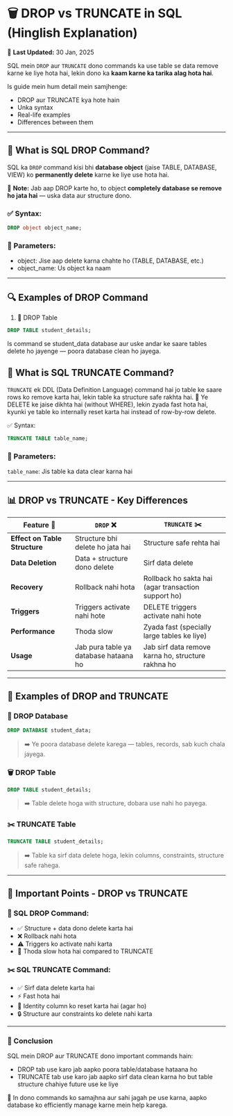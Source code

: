 # 🗑️ DROP vs TRUNCATE in SQL (Hinglish Explanation)

📅 **Last Updated:** 30 Jan, 2025

SQL mein `DROP` aur `TRUNCATE` dono commands ka use table se data remove karne ke liye hota hai, lekin dono ka **kaam karne ka tarika alag hota hai**.

Is guide mein hum detail mein samjhenge:

- DROP aur TRUNCATE kya hote hain
- Unka syntax
- Real-life examples
- Differences between them

---

## 🔻 What is SQL DROP Command?  
SQL ka `DROP` command kisi bhi **database object** (jaise TABLE, DATABASE, VIEW) ko **permanently delete** karne ke liye use hota hai.

🧠 **Note:** Jab aap DROP karte ho, to object **completely database se remove ho jata hai** — uska data aur structure dono.

### ✅ Syntax:
```sql
DROP object object_name;
```
### 🔑 Parameters:
- object: Jise aap delete karna chahte ho (TABLE, DATABASE, etc.)
- object_name: Us object ka naam

---

## 🔍 Examples of DROP Command
1. 🚮 DROP Table
```sql
DROP TABLE student_details;
```
Is command se student_data database aur uske andar ke saare tables delete ho jayenge — poora database clean ho jayega.

## 🔄 What is SQL TRUNCATE Command?
`TRUNCATE` ek DDL (Data Definition Language) command hai jo table ke saare rows ko remove karta hai, lekin table ka structure safe rakhta hai.
🧠 Ye DELETE ke jaise dikhta hai (without WHERE), lekin zyada fast hota hai, kyunki ye table ko internally reset karta hai instead of row-by-row delete.

✅ Syntax:
```sql
TRUNCATE TABLE table_name;
```
### 🔑 Parameters:
`table_name`: Jis table ka data clear karna hai

--- 

## 📊 DROP vs TRUNCATE - Key Differences 
| Feature 🔎                    | `DROP` ❌                              | `TRUNCATE` ✂️                                       |
| ----------------------------- | ------------------------------------- | --------------------------------------------------- |
| **Effect on Table Structure** | Structure bhi delete ho jata hai      | Structure safe rehta hai                            |
| **Data Deletion**             | Data + structure dono delete          | Sirf data delete                                    |
| **Recovery**                  | Rollback nahi hota                    | Rollback ho sakta hai (agar transaction support ho) |
| **Triggers**                  | Triggers activate nahi hote           | DELETE triggers activate nahi hote                  |
| **Performance**               | Thoda slow                            | Zyada fast (specially large tables ke liye)         |
| **Usage**                     | Jab pura table ya database hataana ho | Jab sirf data remove karna ho, structure rakhna ho  |


--- 

## 🧪 Examples of DROP and TRUNCATE
### 🧨 DROP Database
```sql
DROP DATABASE student_data;
```
> ➡️ Ye poora database delete karega — tables, records, sab kuch chala jayega.

### 🗑️ DROP Table 
```sql
DROP TABLE student_details;
```
> ➡️ Table delete hoga with structure, dobara use nahi ho payega.

### ✂️ TRUNCATE Table
```sql
TRUNCATE TABLE student_details;
```
> ➡️ Table ka sirf data delete hoga, lekin columns, constraints, structure safe rahega.

---

## 🧠 Important Points - DROP vs TRUNCATE
### 🔻 SQL DROP Command:
- ✅ Structure + data dono delete karta hai
- ❌ Rollback nahi hota
- ⚠️ Triggers ko activate nahi karta
- 🐢 Thoda slow hota hai compared to TRUNCATE

### ✂️ SQL TRUNCATE Command:
- ✅ Sirf data delete karta hai
- ⚡ Fast hota hai
- 🔄 Identity column ko reset karta hai (agar ho)
- 🔒 Structure aur constraints ko delete nahi karta

---

### 📌 Conclusion
SQL mein DROP aur TRUNCATE dono important commands hain:

- DROP tab use karo jab aapko poora table/database hataana ho
- TRUNCATE tab use karo jab aapko sirf data clean karna ho but table structure chahiye future use ke liye

🧠 In dono commands ko samajhna aur sahi jagah pe use karna, aapko database ko efficiently manage karne mein help karega.
